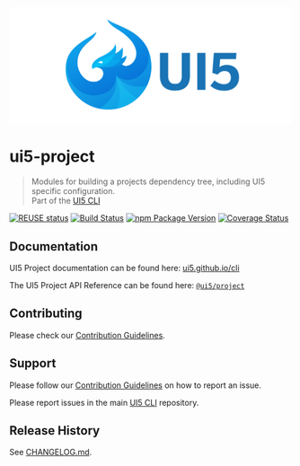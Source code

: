 ![UI5 icon](https://raw.githubusercontent.com/UI5/cli/main/docs/images/UI5_logo_wide.png)

# ui5-project
> Modules for building a projects dependency tree, including UI5 specific configuration.  
> Part of the [UI5 CLI](https://github.com/UI5/cli)

[![REUSE status](https://api.reuse.software/badge/github.com/SAP/ui5-project)](https://api.reuse.software/info/github.com/SAP/ui5-project)
[![Build Status](https://dev.azure.com/sap/opensource/_apis/build/status/SAP.ui5-project?branchName=main)](https://dev.azure.com/sap/opensource/_build/latest?definitionId=35&branchName=main)
[![npm Package Version](https://badge.fury.io/js/%40ui5%2Fproject.svg)](https://www.npmjs.com/package/@ui5/project)
[![Coverage Status](https://coveralls.io/repos/github/SAP/ui5-project/badge.svg)](https://coveralls.io/github/SAP/ui5-project)

## Documentation
UI5 Project documentation can be found here: [ui5.github.io/cli](https://ui5.github.io/cli/v4/pages/Project/)

The UI5 Project API Reference can be found here: [`@ui5/project`](https://ui5.github.io/cli/v4/api/)

## Contributing
Please check our [Contribution Guidelines](https://github.com/UI5/cli/blob/main/CONTRIBUTING.md).

## Support
Please follow our [Contribution Guidelines](https://github.com/UI5/cli/blob/main/CONTRIBUTING.md#report-an-issue) on how to report an issue.

Please report issues in the main [UI5 CLI](https://github.com/UI5/cli) repository.

## Release History
See [CHANGELOG.md](CHANGELOG.md).
